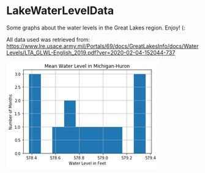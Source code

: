 # LakeWaterLevelData
Some graphs about the water levels in the Great Lakes region. Enjoy! (:
  
All data used was retrieved from: 
https://www.lre.usace.army.mil/Portals/69/docs/GreatLakesInfo/docs/WaterLevels/LTA_GLWL-English_2019.pdf?ver=2020-02-04-152044-737

![Mean Water Level Data in Michigan-Huron (histogram)](./Graph_Images/Mean%20Water%20Level%20in%20Michigan-Huron%20(histogram).png?raw=true)

